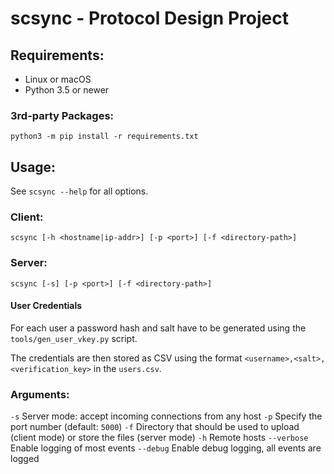 # scsync - Protocol Design Project

## Requirements:
* Linux or macOS
* Python 3.5 or newer

### 3rd-party Packages:
`python3 -m pip install -r requirements.txt`

## Usage:

See `scsync --help` for all options.

### Client:
`scsync [-h <hostname|ip-addr>] [-p <port>] [-f <directory-path>]`

### Server:
`scsync [-s] [-p <port>] [-f <directory-path>]`

#### User Credentials
For each user a password hash and salt have to be generated using the `tools/gen_user_vkey.py` script.

The credentials are then stored as CSV using the format `<username>,<salt>,<verification_key>` in the `users.csv`.

### Arguments:
`-s` Server mode: accept incoming connections from any host
`-p` Specify the port number (default: `5000`)
`-f` Directory that should be used to upload (client mode) or store the files (server mode)
`-h` Remote hosts
`--verbose` Enable logging of most events
`--debug` Enable debug logging, all events are logged
